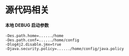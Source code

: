 # 源代码相关

#### 本地 DEBUG 启动参数

```shell
-Des.path.home=....../home
-Des.path.conf=....../home/config
-Dlog4j2.disable.jmx=true
-Djava.security.policy=....../home/config/java.policy
```
